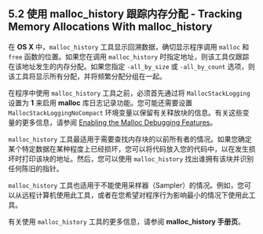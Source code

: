 ## 5.2 使用 malloc_history 跟踪内存分配 - Tracking Memory Allocations With malloc_history
在 **OS X** 中，`malloc_history` 工具显示回溯数据，确切显示程序调用 `malloc` 和 `free` 函数的位置。如果您在调用 `malloc_history` 时指定地址，则该工具仅跟踪在该地址发生的内存分配。如果您指定 `-all_by_size` 或 `-all_by_count` 选项，则该工具将显示所有分配，并将频繁分配分组在一起。

在程序中使用 `malloc_history` 工具之前，必须首先通过将 `MallocStackLogging` 设置为 **1** 来启用 **malloc** 库日志记录功能。您可能还需要设置 `MallocStackLoggingNoCompact` 环境变量以保留有关释放块的信息。有关这些变量的更多信息，请参阅 [Enabling the Malloc Debugging Features](https://developer.apple.com/library/content/documentation/Performance/Conceptual/ManagingMemory/Articles/MallocDebug.html#//apple_ref/doc/uid/20001884-CJBJFIDD)。

`malloc_history` 工具最适用于需要查找内存块的以前所有者的情况。如果您确定某个特定数据在某种程度上已经损坏，您可以将代码放入您的代码中，以在发生损坏时打印该块的地址。然后，您可以使用 `malloc_history` 找出谁拥有该块并识别任何陈旧的指针。

`malloc_history` 工具也适用于不能使用采样器（Sampler）的情况。例如，您可以从远程计算机使用此工具，或者在您希望对程序行为影响最小的情况下使用此工具。

有关使用 `malloc_history` 工具的更多信息，请参阅 **malloc_history 手册页**。
